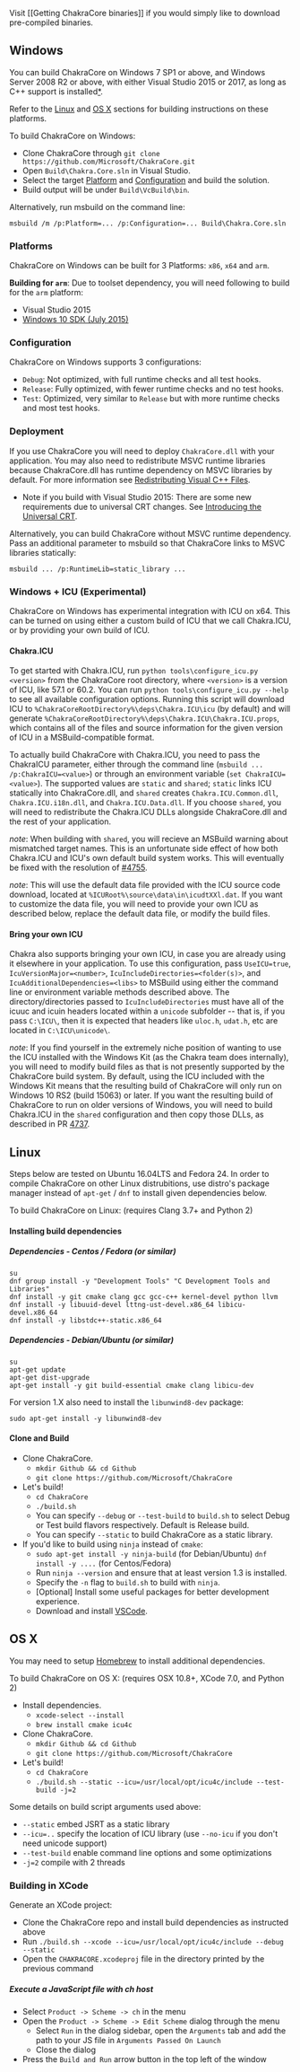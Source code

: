 Visit [[Getting ChakraCore binaries]] if you would simply like to download pre-compiled binaries.

## Windows ##

You can build ChakraCore on Windows 7 SP1 or above, and Windows Server 2008 R2
or above, with either Visual Studio 2015 or 2017, as long as C++ support is
installed[*](#build_for_arm).

Refer to the [Linux](#linux) and [OS X](#os-x) sections for building instructions on these platforms.

To build ChakraCore on Windows:

* Clone ChakraCore through ```git clone https://github.com/Microsoft/ChakraCore.git```
* Open ```Build\Chakra.Core.sln``` in Visual Studio.
* Select the target [Platform](#platform) and [Configuration](#configuration) and build the solution.
* Build output will be under ```Build\VcBuild\bin```.

Alternatively, run msbuild on the command line:
```
msbuild /m /p:Platform=... /p:Configuration=... Build\Chakra.Core.sln
```

### Platforms ###

ChakraCore on Windows can be built for 3 Platforms: ```x86```, ```x64``` and ```arm```.

<a name="build_for_arm">**Building for `arm`**:</a> Due to toolset dependency, you will need following to build for the `arm` platform:
* Visual Studio 2015
* [Windows 10 SDK (July 2015)](https://developer.microsoft.com/en-us/windows/downloads/sdk-archive)

### Configuration ###

ChakraCore on Windows supports 3 configurations:
* ```Debug```: Not optimized, with full runtime checks and all test hooks.
* ```Release```: Fully optimized, with fewer runtime checks and no test hooks.
* ```Test```: Optimized, very similar to ```Release``` but with more runtime checks and most test hooks.

### Deployment ###

If you use ChakraCore you will need to deploy ```ChakraCore.dll``` with your application. You may also need to redistribute MSVC runtime libraries because ChakraCore.dll has runtime dependency on MSVC libraries by default. For more information see [Redistributing Visual C++ Files](https://msdn.microsoft.com/en-us/library/ms235299.aspx).
* Note if you build with Visual Studio 2015: There are some new requirements due to universal CRT changes. See [Introducing the Universal CRT](http://blogs.msdn.com/b/vcblog/archive/2015/03/03/introducing-the-universal-crt.aspx).

Alternatively, you can build ChakraCore without MSVC runtime dependency. Pass an additional parameter to msbuild so that ChakraCore links to MSVC libraries statically:
```
msbuild ... /p:RuntimeLib=static_library ...
```

### Windows + ICU (Experimental) ###

ChakraCore on Windows has experimental integration with ICU on x64. This can be turned on using either a custom build of ICU that we call Chakra.ICU, or by providing your own build of ICU.

#### Chakra.ICU ####

To get started with Chakra.ICU, run `python tools\configure_icu.py <version>` from the ChakraCore root directory, where `<version>` is a version of ICU, like 57.1 or 60.2. You can run `python tools\configure_icu.py --help` to see all available configuration options. Running this script will download ICU to `%ChakraCoreRootDirectory%\deps\Chakra.ICU\icu` (by default) and will generate `%ChakraCoreRootDirectory%\deps\Chakra.ICU\Chakra.ICU.props`, which contains all of the files and source information for the given version of ICU in a MSBuild-compatible format.

To actually build ChakraCore with Chakra.ICU, you need to pass the ChakraICU parameter, either through the command line (`msbuild ... /p:ChakraICU=<value>`) or through an environment variable (`set ChakraICU=<value>`). The supported values are `static` and `shared`; `static` links ICU statically into ChakraCore.dll, and `shared` creates `Chakra.ICU.Common.dll`, `Chakra.ICU.i18n.dll`, and `Chakra.ICU.Data.dll`. If you choose `shared`, you will need to redistribute the Chakra.ICU DLLs alongside ChakraCore.dll and the rest of your application.

_note_: When building with `shared`, you will recieve an MSBuild warning about mismatched target names. This is an unfortunate side effect of how both Chakra.ICU and ICU's own default build system works. This will eventually be fixed with the resolution of [#4755](https://github.com/Microsoft/ChakraCore/issues/4755).

_note_: This will use the default data file provided with the ICU source code download, located at `%ICURoot%\source\data\in\icudtXXl.dat`. If you want to customize the data file, you will need to provide your own ICU as described below, replace the default data file, or modify the build files.

#### Bring your own ICU ####

Chakra also supports bringing your own ICU, in case you are already using it elsewhere in your application. To use this configuration, pass `UseICU=true`, `IcuVersionMajor=<number>`, `IcuIncludeDirectories=<folder(s)>`, and `IcuAdditionalDependencies=<libs>` to MSBuild using either the command line or environment variable methods described above. The directory/directories passed to `IcuIncludeDirectories` must have all of the icuuc and icuin headers located within a `unicode` subfolder -- that is, if you pass `C:\ICU\`, then it is expected that headers like `uloc.h`, `udat.h`, etc are located in `C:\ICU\unicode\`.

_note_: If you find yourself in the extremely niche position of wanting to use the ICU installed with the Windows Kit (as the Chakra team does internally), you will need to modify build files as that is not presently supported by the ChakraCore build system. By default, using the ICU included with the Windows Kit means that the resulting build of ChakraCore will only run on Windows 10 RS2 (build 15063) or later. If you want the resulting build of ChakraCore to run on older versions of Windows, you will need to build Chakra.ICU in the `shared` configuration and then copy those DLLs, as described in PR [4737](https://github.com/Microsoft/ChakraCore/pull/4737).

## Linux ##

Steps below are tested on Ubuntu 16.04LTS and Fedora 24. In order to compile ChakraCore on other Linux distrubitions,
use distro's package manager instead of `apt-get` / `dnf` to install given dependencies below.

To build ChakraCore on Linux: (requires Clang 3.7+ and Python 2)

#### Installing build dependencies ####

##### Dependencies - Centos / Fedora (or similar) #####
```
su
dnf group install -y "Development Tools" "C Development Tools and Libraries"
dnf install -y git cmake clang gcc gcc-c++ kernel-devel python llvm
dnf install -y libuuid-devel lttng-ust-devel.x86_64 libicu-devel.x86_64
dnf install -y libstdc++-static.x86_64
```

##### Dependencies - Debian/Ubuntu (or similar) #####
```
su
apt-get update
apt-get dist-upgrade
apt-get install -y git build-essential cmake clang libicu-dev
```
For version 1.X also need to install the `libunwind8-dev` package:
```
sudo apt-get install -y libunwind8-dev
```

#### Clone and Build ####
* Clone ChakraCore.
	* ```mkdir Github && cd Github```
	* ```git clone https://github.com/Microsoft/ChakraCore```
* Let's build!
	* ```cd ChakraCore```
	* ```./build.sh```
	* You can specify `--debug` or `--test-build` to `build.sh` to select Debug or Test build flavors respectively. Default is Release build.
	* You can specify `--static` to build ChakraCore as a static library.
* If you'd like to build using `ninja` instead of `cmake`:
	* ```sudo apt-get install -y ninja-build``` (for Debian/Ubuntu) ```dnf install -y ....``` (for Centos/Fedora)
	* Run `ninja --version` and ensure that at least version 1.3 is installed.
	* Specify the `-n` flag to `build.sh` to build with `ninja`.
   * [Optional] Install some useful packages for better development experience.
	* Download and install [VSCode](https://code.visualstudio.com/Docs/editor/setup#_linux).

## OS X ##

You may need to setup [Homebrew](http://brew.sh/) to install additional dependencies.

To build ChakraCore on OS X: (requires OSX 10.8+, XCode 7.0, and Python 2)

* Install dependencies.
	* ```xcode-select --install```
	* ```brew install cmake icu4c```
* Clone ChakraCore.
	* ```mkdir Github && cd Github```
	* ```git clone https://github.com/Microsoft/ChakraCore```
* Let's build!
	* ```cd ChakraCore```
	* ```./build.sh --static --icu=/usr/local/opt/icu4c/include --test-build -j=2```

Some details on build script arguments used above:

* ```--static``` embed JSRT as a static library
* ```--icu=..``` specify the location of ICU library (use `--no-icu` if you don't need unicode support)
* ```--test-build``` enable command line options and some optimizations
* ```-j=2``` compile with 2 threads

### Building in XCode ###

Generate an XCode project:
* Clone the ChakraCore repo and install build dependencies as instructed above
* Run ```./build.sh --xcode --icu=/usr/local/opt/icu4c/include --debug --static```
* Open the `CHAKRACORE.xcodeproj` file in the directory printed by the previous command

##### Execute a JavaScript file with ch host #####

* Select `Product -> Scheme -> ch` in the menu
* Open the  `Product -> Scheme -> Edit Scheme` dialog through the menu
	* Select `Run` in the dialog sidebar, open the `Arguments` tab and add the path to your JS file in `Arguments Passed On Launch`
	* Close the dialog
* Press the `Build and Run` arrow button in the top left of the window

